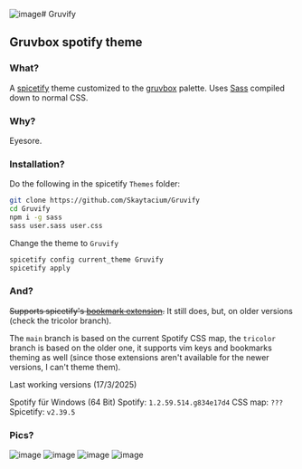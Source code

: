 ![image](https://github.com/user-attachments/assets/3928d669-1255-46df-8b9d-d8a0a63fbaae)# Gruvify
## Gruvbox spotify theme

### What?

A [spicetify](https://spicetify.app/) theme customized to the [gruvbox](https://github.com/gruvbox-community/gruvbox) palette.
Uses [Sass](https://sass-lang.com/) compiled down to normal CSS.

### Why?

Eyesore.

### Installation?

Do the following in the spicetify `Themes` folder:
```sh
git clone https://github.com/Skaytacium/Gruvify
cd Gruvify
npm i -g sass
sass user.sass user.css
```
Change the theme to `Gruvify`
```sh
spicetify config current_theme Gruvify
spicetify apply
```

### And?

~~Supports spicetify's [bookmark extension](https://spicetify.app/docs/advanced-usage/extensions/#bookmark).~~ It still does, but, on older versions (check the tricolor branch).

The `main` branch is based on the current Spotify CSS map, the `tricolor` branch is based on the older one, it supports vim keys and bookmarks theming as well (since those extensions aren't available for the newer versions, I can't theme them).

Last working versions (17/3/2025)


Spotify für Windows (64 Bit)
Spotify: `1.2.59.514.g834e17d4`
CSS map: `???`
Spicetify: `v2.39.5`

### Pics?

![image](https://github.com/user-attachments/assets/c77c84c8-16c7-400f-8ccc-5b77870e2104)
![image](https://github.com/user-attachments/assets/bcb6e7a9-8118-4520-a539-15408eeef5fd)
![image](https://github.com/user-attachments/assets/567d13b8-04a0-4378-b989-37d1fada17f7)
![image](https://github.com/user-attachments/assets/32c53395-ddd6-49d1-9fca-86aeef9d0c1f)
